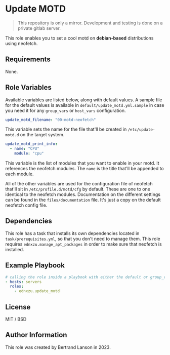 Update MOTD
=========
> This repository is only a mirror. Development and testing is done on a private gitlab server.

This role enables you to set a cool motd on **debian-based** distributions using neofetch.

Requirements
------------

None.

Role Variables
--------------
Available variables are listed below, along with default values. A sample file for the default values is available in `default/update_motd.yml.sample` in case you need it for any `group_vars` or `host_vars` configuration.

```yaml
update_motd_filename: "00-motd-neofetch"
```
This variable sets the name for the file that'll be created in `/etc/update-motd.d` on the target system.

```yaml
update_motd_print_info:
  - name: "CPU"
    module: "cpu"
```
This variable is the list of modules that you want to enable in your motd. It references the neofetch modules. The `name` is the title that'll be appended to each module.

All of the other variables are used for the configuration file of neofetch that'll sit in `/etc/profile.d/motd/cfg` by default.
These are one to one identical to the neofetch modules. Documentation on the different settings can be found in the `files/documentation` file. It's just a copy on the default neofetch config file.

Dependencies
------------

This role has a task that installs its own dependencies located in `task/prerequisites.yml`, so that you don't need to manage them. This role requires `ednxzu.manage_apt_packages` in order to make sure that neofetch is installed.

Example Playbook
----------------

```yaml
# calling the role inside a playbook with either the default or group_vars/host_vars
- hosts: servers
  roles:
    - ednxzu.update_motd
```

License
-------

MIT / BSD

Author Information
------------------

This role was created by Bertrand Lanson in 2023.